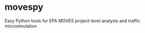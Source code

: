 movespy
=======

Easy Python tools for EPA MOVES project-level analysis and traffic microsimulation
